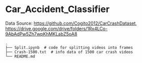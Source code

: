 # Car_Accident_Classifier
Data Source: https://github.com/Cogito2012/CarCrashDataset, https://drive.google.com/drive/folders/1Rx4LCo-9AbAdPw5Zh7wpKhMKLabZ5oA8

```
.
├── Split.ipynb  # code for splitting videos into frames
├── Crash-1500.txt  # info data of 1500 car crash videos
└── README.md
```
